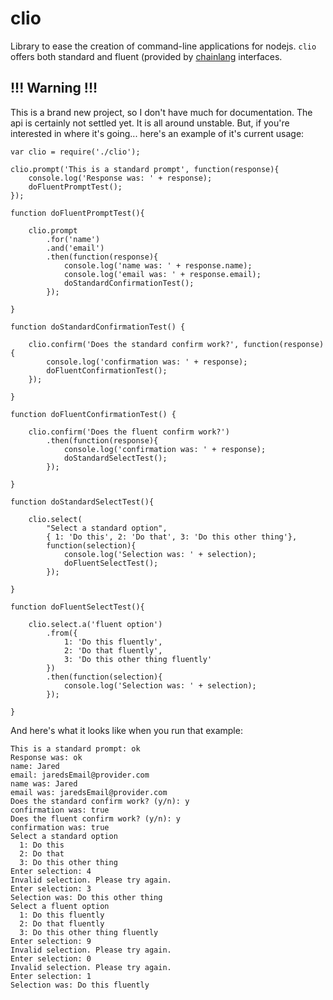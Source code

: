 clio
====

Library to ease the creation of command-line applications for nodejs. `clio` offers both standard and fluent (provided
by [chainlang](https://npmjs.org/package/chainlang) interfaces.

!!! Warning !!!
---------------

This is a brand new project, so I don't have much for documentation. The api is certainly not settled yet. It is
all around unstable. But, if you're interested in where it's going... here's an example of it's current usage:


```
var clio = require('./clio');

clio.prompt('This is a standard prompt', function(response){
    console.log('Response was: ' + response);
    doFluentPromptTest();
});

function doFluentPromptTest(){

    clio.prompt
        .for('name')
        .and('email')
        .then(function(response){
            console.log('name was: ' + response.name);
            console.log('email was: ' + response.email);
            doStandardConfirmationTest();
        });
        
}

function doStandardConfirmationTest() {

    clio.confirm('Does the standard confirm work?', function(response){
        console.log('confirmation was: ' + response);
        doFluentConfirmationTest();
    });
    
}

function doFluentConfirmationTest() {

    clio.confirm('Does the fluent confirm work?')
        .then(function(response){
            console.log('confirmation was: ' + response);
            doStandardSelectTest();
        });
        
}

function doStandardSelectTest(){

    clio.select(
        "Select a standard option", 
        { 1: 'Do this', 2: 'Do that', 3: 'Do this other thing'},
        function(selection){
            console.log('Selection was: ' + selection);
            doFluentSelectTest();
        });
        
}

function doFluentSelectTest(){

    clio.select.a('fluent option')
        .from({
            1: 'Do this fluently',
            2: 'Do that fluently',
            3: 'Do this other thing fluently'
        })
        .then(function(selection){
            console.log('Selection was: ' + selection);
        });
    
}
```

And here's what it looks like when you run that example:

```
This is a standard prompt: ok
Response was: ok
name: Jared
email: jaredsEmail@provider.com
name was: Jared
email was: jaredsEmail@provider.com
Does the standard confirm work? (y/n): y
confirmation was: true
Does the fluent confirm work? (y/n): y
confirmation was: true
Select a standard option
  1: Do this
  2: Do that
  3: Do this other thing
Enter selection: 4
Invalid selection. Please try again.
Enter selection: 3
Selection was: Do this other thing
Select a fluent option
  1: Do this fluently
  2: Do that fluently
  3: Do this other thing fluently
Enter selection: 9
Invalid selection. Please try again.
Enter selection: 0
Invalid selection. Please try again.
Enter selection: 1
Selection was: Do this fluently
```
